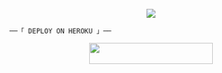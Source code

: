 

<p align="center">
  <img src="https://telegra.ph/file/409f1e6c7e44e7023fe26.jpg">
</p>

    ──「 DEPLOY ON HEROKU 」──
</h2>

<p align="center"><a href="https://heroku.com/deploy?template=https://github.com/Anon873/Robot"> <img src="https://img.shields.io/badge/Deploy%20To%20Heroku-purple?style=for-the-badge&logo=heroku" width="220" height="38.45"/></a></p>



    
